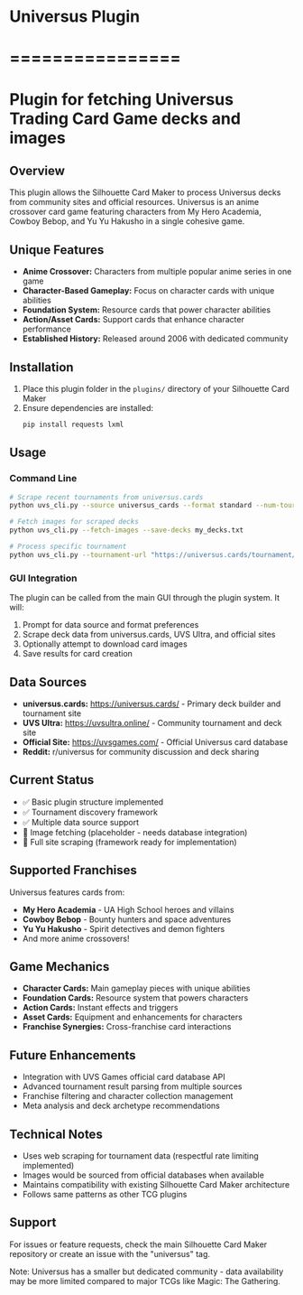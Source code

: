 # Universus Plugin
# ================
# Plugin for fetching Universus Trading Card Game decks and images

## Overview
This plugin allows the Silhouette Card Maker to process Universus decks from community sites and official resources. Universus is an anime crossover card game featuring characters from My Hero Academia, Cowboy Bebop, and Yu Yu Hakusho in a single cohesive game.

## Unique Features
- **Anime Crossover:** Characters from multiple popular anime series in one game
- **Character-Based Gameplay:** Focus on character cards with unique abilities
- **Foundation System:** Resource cards that power character abilities
- **Action/Asset Cards:** Support cards that enhance character performance
- **Established History:** Released around 2006 with dedicated community

## Installation
1. Place this plugin folder in the `plugins/` directory of your Silhouette Card Maker
2. Ensure dependencies are installed:
   ```bash
   pip install requests lxml
   ```

## Usage

### Command Line
```bash
# Scrape recent tournaments from universus.cards
python uvs_cli.py --source universus_cards --format standard --num-tournaments 5

# Fetch images for scraped decks
python uvs_cli.py --fetch-images --save-decks my_decks.txt

# Process specific tournament
python uvs_cli.py --tournament-url "https://universus.cards/tournament/123"
```

### GUI Integration
The plugin can be called from the main GUI through the plugin system. It will:
1. Prompt for data source and format preferences
2. Scrape deck data from universus.cards, UVS Ultra, and official sites
3. Optionally attempt to download card images
4. Save results for card creation

## Data Sources
- **universus.cards:** https://universus.cards/ - Primary deck builder and tournament site
- **UVS Ultra:** https://uvsultra.online/ - Community tournament and deck site
- **Official Site:** https://uvsgames.com/ - Official Universus card database
- **Reddit:** r/universus for community discussion and deck sharing

## Current Status
- ✅ Basic plugin structure implemented
- ✅ Tournament discovery framework
- ✅ Multiple data source support
- 🔄 Image fetching (placeholder - needs database integration)
- 🔄 Full site scraping (framework ready for implementation)

## Supported Franchises
Universus features cards from:
- **My Hero Academia** - UA High School heroes and villains
- **Cowboy Bebop** - Bounty hunters and space adventures
- **Yu Yu Hakusho** - Spirit detectives and demon fighters
- And more anime crossovers!

## Game Mechanics
- **Character Cards:** Main gameplay pieces with unique abilities
- **Foundation Cards:** Resource system that powers characters
- **Action Cards:** Instant effects and triggers
- **Asset Cards:** Equipment and enhancements for characters
- **Franchise Synergies:** Cross-franchise card interactions

## Future Enhancements
- Integration with UVS Games official card database API
- Advanced tournament result parsing from multiple sources
- Franchise filtering and character collection management
- Meta analysis and deck archetype recommendations

## Technical Notes
- Uses web scraping for tournament data (respectful rate limiting implemented)
- Images would be sourced from official databases when available
- Maintains compatibility with existing Silhouette Card Maker architecture
- Follows same patterns as other TCG plugins

## Support
For issues or feature requests, check the main Silhouette Card Maker repository or create an issue with the "universus" tag.

Note: Universus has a smaller but dedicated community - data availability may be more limited compared to major TCGs like Magic: The Gathering.
